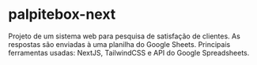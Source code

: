 # palpitebox-next

Projeto de um sistema web para pesquisa de satisfação de clientes. As respostas são enviadas à uma planilha do Google Sheets. Principais ferramentas usadas: NextJS, TailwindCSS e API do Google Spreadsheets.
